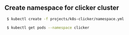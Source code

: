 ## Create namespace for clicker cluster
         
```sh
 $ kubectl create -f projects/k8s-clicker/namespace.yml
```


```sh
 $ kubectl get pods --namespace clicker
```

